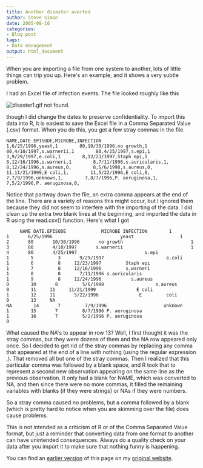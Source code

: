 ```yaml
---
title: Another disaster averted
author: Steve Simon
date: 2005-08-16
categories:
- Blog post
tags:
- Data management
output: html_document
---
```

When you are importing a file from one system to another, lots of
little things can trip you up. Here's an example, and it shows a very
subtle problem.

I had an Excel file of infection events. The file looked roughly like
this

![disaster1.gif not found.](http://www.pmean.com/new-images/05/DisasterAvertedA01.png)

though I did change the dates to preserve confidentiality. To import
this data into R, it is easiest to save the Excel file in a Comma
Separated Value (.csv) format. When you do this, you get   a few stray
commas in the file.

`NAME,DATE EPISODE,MICROBE,INFECTION                        1,6/25/1996,yeast,1        80,10/30/1996,no growth,1        80,4/10/1997,s.warnerii,1        80,4/25/1997,s.epi,1        3,9/29/1997,e.coli,1        8,12/23/1997,Staph epi,1        8,12/16/1996,s.warneri,1        8,7/11/1996,s.auricularis,1,        8,12/24/1996,s.aureus,0,        8,5/6/1998,s.aureus,0,        11,11/21/1999,E coli,1,        11,5/22/1996,E coli,0,         7,7/9/1996,unknown,1,        7,8/7/1996,P. aeruginosa,1,        7,5/2/1996,P. aeruginosa,0,`

Notice that partway down the file, an extra comma appears at the end
of the line. There are a variety of reasons this might occur, but I
ignored them because they did not seem to interfere with the importing
of the data. I did clean up the extra two blank lines at the
beginning, and imported the data in R using the read.csv() function.
Here's what I got

`     NAME DATE.EPISODE             MICROBE INFECTION        1         1       6/25/1996                         yeast                 1        2       80       10/30/1996       no growth                         1        3       80       4/10/1997       s.warnerii                         1        4       80       4/25/1997                         s.epi                 1        5         3       9/29/1997                       e.coli                 1        6         8     12/23/1997         Staph epi                         1        7         8     12/16/1996         s.warneri                         1        8         8       7/11/1996 s.auricularis                         1        9         8     12/24/1996           s.aureus                         0        10       8         5/6/1998                   s.aureus                 0        11     11     11/21/1999               E coli                         1        12     11       5/22/1996               E         coli                 0        13     NA                                                                             NA        14       7         7/9/1996                     unknown                 1        15       7         8/7/1996 P. aeruginosa                         1        16       7         5/2/1996 P. aeruginosa                         0`

What caused the NA's to appear in row 13? Well, I first thought it
was the stray commas, but they were dozens of them and the NA row
appeared only once. So I decided to get rid of the stray commas by
replacing any comma that appeared at the end of a line with nothing
(using the regular expression ,). That removed all but one of the
stray commas. Then I realized that this particular comma was followed
by a blank space, and R took that to represent a second new
observation appearing on the same line as the previous observation. It
only had a blank for NAME, which was converted to NA, and then since
there were no more commas, it filled the remaining   variables with
blanks (if they were strings) or NAs if they were numbers.

So a stray comma caused no problems, but a comma followed by a blank
(which is pretty hard to notice when you are skimming over the file)
does cause problems.

This is not intended as a criticism of R or of the Comma Separated
Value format, but just a reminder that converting data from one format
to another can have unintended consequences. Always do a quality check
on your data after you import it to make sure that nothing funny is
happening.

You can find an [earlier version][sim1] of this page on my [original website][sim2].


[sim1]: http://www.pmean.com/05/DisasterAvertedA.html
[sim2]: http://www.pmean.com/original_site.html
